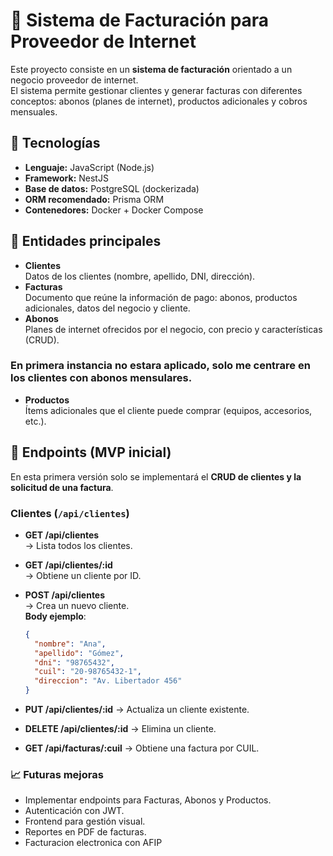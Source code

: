 # 🧾 Sistema de Facturación para Proveedor de Internet

Este proyecto consiste en un **sistema de facturación** orientado a un negocio proveedor de internet.  
El sistema permite gestionar clientes y generar facturas con diferentes conceptos: abonos (planes de internet), productos adicionales y cobros mensuales.

## 🚀 Tecnologías
- **Lenguaje:** JavaScript (Node.js)
- **Framework:** NestJS 
- **Base de datos:** PostgreSQL (dockerizada)
- **ORM recomendado:** Prisma ORM
- **Contenedores:** Docker + Docker Compose

## 📌 Entidades principales

- **Clientes**  
  Datos de los clientes (nombre, apellido, DNI, dirección).
- **Facturas**  
  Documento que reúne la información de pago: abonos, productos adicionales, datos del negocio y cliente.
- **Abonos**  
  Planes de internet ofrecidos por el negocio, con precio y características (CRUD).

### En primera instancia no estara aplicado, solo me centrare en los clientes con abonos mensulares.
- **Productos**  
  Ítems adicionales que el cliente puede comprar (equipos, accesorios, etc.).

## 📂 Endpoints (MVP inicial)

En esta primera versión solo se implementará el **CRUD de clientes y la solicitud de una factura**.

### Clientes (`/api/clientes`)

- **GET /api/clientes**  
  → Lista todos los clientes.

- **GET /api/clientes/:id**  
  → Obtiene un cliente por ID.

- **POST /api/clientes**  
  → Crea un nuevo cliente.  
   **Body ejemplo**:
  ```json
  {
    "nombre": "Ana",
    "apellido": "Gómez",
    "dni": "98765432",
    "cuil": "20-98765432-1",
    "direccion": "Av. Libertador 456"
  }

- **PUT /api/clientes/:id**
  → Actualiza un cliente existente.

- **DELETE /api/clientes/:id**
  → Elimina un cliente.

- **GET /api/facturas/:cuil**
  → Obtiene una factura por CUIL.

###  📈 Futuras mejoras
- Implementar endpoints para Facturas, Abonos y Productos.
- Autenticación con JWT.
- Frontend para gestión visual.
- Reportes en PDF de facturas.
- Facturacion electronica con AFIP
